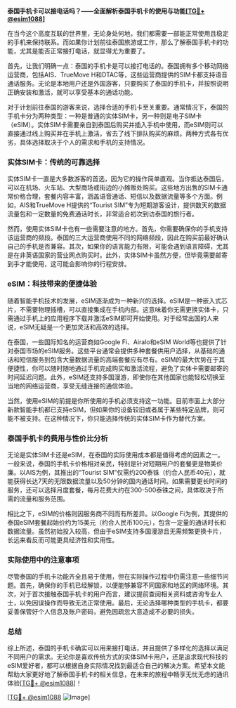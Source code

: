 **泰国手机卡可以接电话吗？——全面解析泰国手机卡的使用与功能[[TG💪+ @esim1088](https://t.me/s/esim1088)]**

在当今这个高度互联的世界里，无论身处何地，我们都需要一部能正常使用且稳定的手机来保持联系。而如果你计划前往泰国旅游或工作，那么了解泰国手机卡的功能，尤其是能否正常接打电话，就显得尤为重要了。

首先，让我们明确一点：泰国的手机卡是可以接打电话的。泰国拥有多个移动网络运营商，包括AIS、TrueMove H和DTAC等，这些运营商提供的SIM卡都支持语音通话服务。无论是本地用户还是外国游客，只要购买了泰国的手机卡，并按照说明正确安装和激活，就可以享受基本的通话功能。

对于计划前往泰国的游客来说，选择合适的手机卡至关重要。通常情况下，泰国的手机卡分为两种类型：一种是普通的实体SIM卡，另一种则是电子SIM卡（eSIM）。实体SIM卡需要亲自到泰国后购买并插入手机中使用，而eSIM则可以直接通过线上购买并在手机上激活，省去了线下排队购买的麻烦。两种方式各有优劣，具体选择取决于个人的需求和手机的支持情况。

### 实体SIM卡：传统的可靠选择

实体SIM卡一直是大多数游客的首选，因为它的操作简单直观。当你抵达泰国后，可以在机场、火车站、大型商场或街边的小摊贩处购买。这些地方出售的SIM卡通常价格合理，套餐内容丰富，涵盖语音通话、短信以及数据流量等多个方面。例如，AIS和TrueMove H提供的“Tourist SIM”专为短期游客设计，提供数天的数据流量包和一定数量的免费通话时长，非常适合初次到访泰国的旅行者。

然而，使用实体SIM卡也有一些需要注意的地方。首先，你需要确保你的手机支持该运营商的频段。泰国的三大运营商使用不同的网络频段，因此在购买前最好确认自己的手机是否兼容。其次，如果你的语言能力有限，可能会遇到语言障碍，尤其是在非英语国家的营业网点购买时。此外，实体SIM卡虽然方便，但毕竟需要邮寄到手才能使用，这可能会影响你的行程安排。

### eSIM：科技带来的便捷体验

随着智能手机技术的发展，eSIM逐渐成为一种新兴的选择。eSIM是一种嵌入式芯片，不需要物理插槽，可以直接集成在手机内部。这意味着你无需更换实体卡，只需通过手机上的应用程序下载并激活eSIM即可开始使用。对于经常出国的人来说，eSIM无疑是一个更加灵活和高效的选择。

在泰国，一些国际知名的运营商如Google Fi、Airalo和eSIM World等也提供了针对泰国市场的eSIM服务。这些平台通常会提供多种套餐供用户选择，从基础的通话和短信服务到包含大量数据流量的高端套餐应有尽有。eSIM的最大优势在于其便捷性，你可以随时随地通过手机完成购买和激活流程，避免了实体卡需要邮寄的时间延迟问题。此外，eSIM还支持多国漫游，即使你在其他国家也能轻松切换至当地的网络运营商，享受无缝连接的通信体验。

当然，使用eSIM的前提是你所使用的手机必须支持这一功能。目前市面上大部分新款智能手机都已支持eSIM，但如果你的设备较旧或者属于某些特定品牌，则可能不被支持。在这种情况下，你只能选择传统的实体SIM卡作为替代方案。

### 泰国手机卡的费用与性价比分析

无论是实体SIM卡还是eSIM，在泰国的实际使用成本都是值得考虑的因素之一。一般来说，泰国的手机卡价格相对亲民，特别是针对短期用户的套餐更是物美价廉。以AIS为例，其推出的“Tourist SIM”仅需约200泰铢（约合人民币40元），就能获得长达7天的无限数据流量以及50分钟的国内通话时间。如果需要更长时间的服务，还可以选择月度套餐，每月花费大约在300-500泰铢之间，具体取决于所需的流量和服务范围。

相比之下，eSIM的价格则因服务商不同而有所差异。以Google Fi为例，其提供的泰国eSIM套餐起始价约为15美元（约合人民币100元），包含一定量的通话时长和数据流量。虽然初始投入较高，但由于eSIM支持多国漫游且无需频繁更换卡片，长远来看反而可能更具经济性和实用性。

### 实际使用中的注意事项

尽管泰国的手机卡功能齐全且易于使用，但在实际操作过程中仍需注意一些细节问题。首先，确保你的手机已经解锁，以便能够兼容不同国家和地区的网络环境。其次，对于首次接触泰国手机卡的用户而言，建议提前查阅相关资料或咨询专业人士，以免因误操作而导致无法正常使用。最后，无论选择哪种类型的手机卡，都要妥善保管好个人信息及账户密码，避免因疏忽大意造成不必要的损失。

### 总结

综上所述，泰国的手机卡确实可以用来接打电话，并且提供了多样化的选择以满足不同用户的需求。无论你是喜欢传统方式的实体SIM卡用户，还是追求现代科技的eSIM爱好者，都可以根据自身实际情况找到最适合自己的解决方案。希望本文能帮助大家更好地了解泰国手机卡的相关信息，在未来的旅程中畅享无忧无虑的通讯体验[[TG💪+ @esim1088](https://t.me/s/esim1088)]！

[[TG💪+ @esim1088](https://t.me/s/esim1088) ![Image](https://i.postimg.cc/4NQfJmqS/Snipaste-2025-05-13-00-14-12.png)]